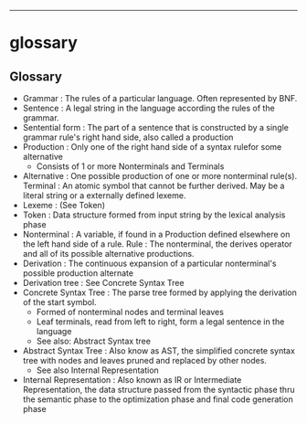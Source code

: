---
# glossary

## Glossary

- Grammar : The rules of a particular language. Often represented by BNF.
- Sentence  : A legal string in the language according the rules of the grammar.
- Sentential form : The part of a sentence that is constructed by a single grammar rule's right hand side, also called a production
- Production : Only one of the right hand side of a syntax rulefor some alternative
  * Consists of 1 or more Nonterminals and Terminals
- Alternative : One possible production of one or more nonterminal rule(s).
Terminal : An atomic symbol that cannot be further derived. May be a literal string or a externally defined lexeme.
- Lexeme : (See Token)
- Token : Data structure formed from input string by the lexical analysis phase
- Nonterminal   : A variable, if found in a Production  defined  elsewhere on the left hand side of a rule.
Rule : The nonterminal, the derives operator and all of its possible alternative productions.
- Derivation  : The continuous  expansion of a particular  nonterminal's possible production alternate
- Derivation tree : See Concrete Syntax Tree
- Concrete Syntax Tree :  The parse tree formed by applying the derivation of the start symbol.
  * Formed of nonterminal nodes and terminal leaves
  * Leaf terminals, read from left to right,  form a legal sentence in the language
  * See also: Abstract Syntax tree
- Abstract Syntax Tree : Also know as AST, the simplified concrete syntax tree with nodes and leaves pruned and replaced by other nodes.
  * See also Internal Representation
- Internal Representation  : Also known as IR or Intermediate Representation, the data structure passed from the syntactic phase thru the semantic phase to the optimization phase and final code generation phase



